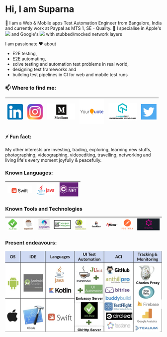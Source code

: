 <h1> Hi, I am Suparna </h1>

 I am a Web & Mobile apps Test Automation Engineer from Bangalore, India and currently work at Paypal as MTS 1, SE - Quality.
🔭 I specialise in Apple's ![](https://img.shields.io/badge/XCUITest-Swift-informational?style=flat&logo=<LOGO_NAME>&logoColor=white&color=2bbc8a) and Google's ![](https://img.shields.io/badge/Espresso-Java-informational?style=flat&logo=<LOGO_NAME>&logoColor=white&color=FFFF00) with stubbed/mocked network layers

I am passionate ❤️ about 
- E2E testing, 
- E2E automating, 
- solve testing and automation test problems in real world, 
- designing test frameworks and 
- building test pipelines in CI for web and mobile test runs

### 📫 Where to find me:

<a href="https://www.linkedin.com/in/suparnakhamaru/"><img src="https://github.com/suparna-khamaru/suparna-khamaru/blob/master/icons/in.png" width="50"></a>|<a href="https://www.instagram.com/suparna.khamaru/"><img src="https://github.com/suparna-khamaru/suparna-khamaru/blob/master/icons/insta.jpeg" width="50"></a>|<a href="https://super-tester.medium.com/"><img src="https://github.com/suparna-khamaru/suparna-khamaru/blob/master/icons/medium.jpg" width="90"></a>|<a href="https://www.yourquote.in/suparna-khamaru-iurz/quotes"><img src="https://github.com/suparna-khamaru/suparna-khamaru/blob/master/icons/yourquote.png" width="80"></a>|<a href="https://www.lambdatest.com/blog/author/suparnakhamaru/"><img src="https://github.com/suparna-khamaru/suparna-khamaru/blob/master/icons/lbdtest.png" width="90"></a>|<a href="https://twitter.com/suparna3107"><img src="https://github.com/suparna-khamaru/suparna-khamaru/blob/master/icons/twit.png" width="50"></a>
|--|--|--|--|--|--|

### ⚡ Fun fact: 
My other interests are investing, trading, exploring, learning new stuffs, photographing, videographing, videoediting, travelling, networking and living life's every moment joyfully & peacefully. 

### Known Languages:
<a><img src="https://github.com/suparna-khamaru/suparna-khamaru/blob/master/icons/swift.png" width="80"></a>|<a><img src="https://github.com/suparna-khamaru/suparna-khamaru/blob/master/icons/java.png" width="60"></a>|<a><img src="https://github.com/suparna-khamaru/suparna-khamaru/blob/master/icons/c%23.png" width="60"></a>
|--|--|--|

### Known Tools and Technologies
<a><img src="https://github.com/suparna-khamaru/suparna-khamaru/blob/master/icons/xcuitest.jpeg" width="40"></a>|<a><img src="https://github.com/suparna-khamaru/suparna-khamaru/blob/master/icons/espresso.jpeg" width="40"></a>|<a><img src="https://github.com/suparna-khamaru/suparna-khamaru/blob/master/icons/appium.jpeg" width="40"></a>|<a><img src="https://github.com/suparna-khamaru/suparna-khamaru/blob/master/icons/selenium.png" width="60"></a>|<a><img src="https://github.com/suparna-khamaru/suparna-khamaru/blob/master/icons/seetest.jpeg" width="40"></a>|<a><img src="https://github.com/suparna-khamaru/suparna-khamaru/blob/master/icons/jenkins.png" width="40"></a>|<a><img src="https://github.com/suparna-khamaru/suparna-khamaru/blob/master/icons/jmeter.png" width="40"></a>|<a><img src="https://github.com/suparna-khamaru/suparna-khamaru/blob/master/icons/postman.png" width="40"></a>|<a><img src="https://github.com/suparna-khamaru/suparna-khamaru/blob/master/icons/gql.png" width="80"></a>|
|--|--|--|--|--|--|--|--|--|

### Present endeavours:
<img title="expertise" alt="xcuitest" src="https://github.com/suparna-khamaru/suparna-khamaru/blob/master/icons/xcuitest_espresso.png" width="800"/>
